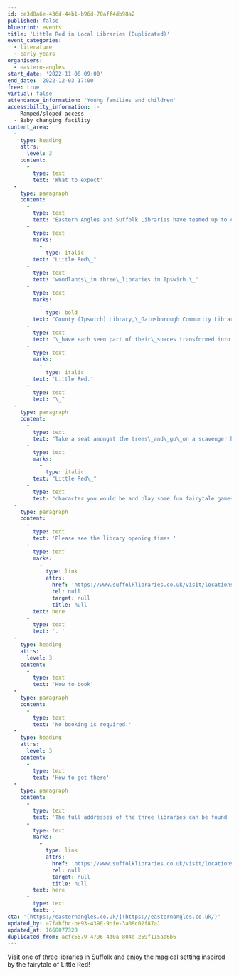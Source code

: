```yaml
---
id: ce3d8a6e-436d-44b1-b96d-70aff4db98a2
published: false
blueprint: events
title: 'Little Red in Local Libraries (Duplicated)'
event_categories:
  - literature
  - early-years
organisers:
  - eastern-angles
start_date: '2022-11-08 09:00'
end_date: '2022-12-03 17:00'
free: true
virtual: false
attendance_information: 'Young families and children'
accessibility_information: |-
  - Ramped/sloped access
  - Baby changing facility
content_area:
  -
    type: heading
    attrs:
      level: 3
    content:
      -
        type: text
        text: 'What to expect'
  -
    type: paragraph
    content:
      -
        type: text
        text: "Eastern Angles and Suffolk Libraries have teamed up to create\_"
      -
        type: text
        marks:
          -
            type: italic
        text: "Little Red\_"
      -
        type: text
        text: "woodlands\_in three\_libraries in Ipswich.\_"
      -
        type: text
        marks:
          -
            type: bold
        text: "County (Ipswich) Library,\_Gainsborough Community Library, and Chantry Library"
      -
        type: text
        text: "\_have each seen part of their\_spaces transformed into a\_magical woodland\_where people can escape into the fairytale world of\_"
      -
        type: text
        marks:
          -
            type: italic
        text: 'Little Red.'
      -
        type: text
        text: "\_"
  -
    type: paragraph
    content:
      -
        type: text
        text: "Take a seat amongst the trees\_and\_go\_on a scavenger hunt around library bookshelves or complete a fun quiz to find out which\_"
      -
        type: text
        marks:
          -
            type: italic
        text: "Little Red\_"
      -
        type: text
        text: "character you would be and play some fun fairytale games.\_"
  -
    type: paragraph
    content:
      -
        type: text
        text: 'Please see the library opening times '
      -
        type: text
        marks:
          -
            type: link
            attrs:
              href: 'https://www.suffolklibraries.co.uk/visit/locations-and-times/'
              rel: null
              target: null
              title: null
        text: here
      -
        type: text
        text: '. '
  -
    type: heading
    attrs:
      level: 3
    content:
      -
        type: text
        text: 'How to book'
  -
    type: paragraph
    content:
      -
        type: text
        text: 'No booking is required.'
  -
    type: heading
    attrs:
      level: 3
    content:
      -
        type: text
        text: 'How to get there'
  -
    type: paragraph
    content:
      -
        type: text
        text: 'The full addresses of the three libraries can be found '
      -
        type: text
        marks:
          -
            type: link
            attrs:
              href: 'https://www.suffolklibraries.co.uk/visit/locations-and-times/'
              rel: null
              target: null
              title: null
        text: here
      -
        type: text
        text: .
cta: '[https://easternangles.co.uk/](https://easternangles.co.uk/)'
updated_by: a7fabfbc-be93-4390-9bfe-3a08c02f87a1
updated_at: 1668077328
duplicated_from: acfc5579-4796-4d0a-804d-259f115ae6b6
---
```

Visit one of three libraries in Suffolk and enjoy the magical setting inspired by the fairytale of Little Red!